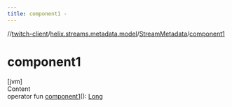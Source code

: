```yaml
---
title: component1 -
---
```

//[twitch-client](../../index.md)/[helix.streams.metadata.model](../index.md)/[StreamMetadata](index.md)/[component1](component1.md)



# component1  
[jvm]  
Content  
operator fun [component1](component1.md)(): [Long](https://kotlinlang.org/api/latest/jvm/stdlib/kotlin/-long/index.html)  



